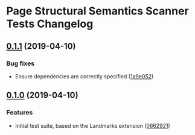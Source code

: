 # Page Structural Semantics Scanner Tests Changelog

## [0.1.1](https://github.com/matatk/page-structural-semantics-scanner-tests/compare/0.1.0...0.1.1) (2019-04-10)

### Bug fixes

* Ensure dependencies are correctly specified ([1a9e052](https://github.com/matatk/page-structural-semantics-scanner-tests/commit/1a9e052))

## [0.1.0](https://github.com/matatk/page-structural-semantics-scanner-tests/compare/0.0.0...0.1.0) (2019-04-10)

### Features

* Initial test suite, based on the Landmarks extension ([0662921](https://github.com/matatk/page-structural-semantics-scanner-tests/commit/0662921))
